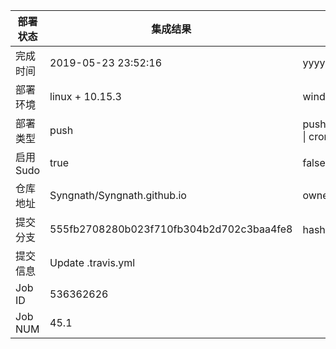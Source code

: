 部署状态 | 集成结果 | 参考值
---|---|---
完成时间 | 2019-05-23 23:52:16 | yyyy-mm-dd hh:mm:ss
部署环境 | linux + 10.15.3 | window \| linux + stable
部署类型 | push | push \| pull_request \| api \| cron
启用Sudo | true | false \| true
仓库地址 | Syngnath/Syngnath.github.io | owner_name/repo_name
提交分支 | 555fb2708280b023f710fb304b2d702c3baa4fe8 | hash 16位
提交信息 | Update .travis.yml |
Job ID   | 536362626 |
Job NUM  | 45.1 |
